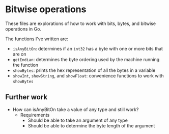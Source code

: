 # Bitwise operations

These files are explorations of how to work with bits, bytes, and bitwise operations in Go.

The functions I've written are:

- `isAnyBitOn`: determines if an `int32` has a byte with one or more bits that are on
- `getEndian`: determines the byte ordering used by the machine running the function
- `showBytes`: prints the hex representation of all the bytes in a variable
- `showInt`, `showString`, and `showFloat`: convenience functions to work with `showBytes`

## Further work

- How can isAnyBitOn take a value of any type and still work?
  - Requirements
    - Should be able to take an argument of any type
    - Should be able to determine the byte length of the argument
